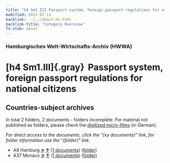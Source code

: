 ```yaml
---
title: "h4 Sm1.III Passport system, foreign passport regulations for national citizens"
modified: 2021-03-13
backlink: ../../about.en.html
backlink-title: "Category Overview"
fn-stub: about
---
```


### Hamburgisches Welt-Wirtschafts-Archiv (HWWA)

# [h4 Sm1.III]{.gray}&#8201; Passport system, foreign passport regulations for national citizens&#160; 







## Countries-subject archives





In total 2 folders, 2 documents - folders incomplete.
For material not published as folders, please check the [digitized micro-films](/film/h1_sh.de.html) (in German).

_For direct access to the documents, click the "(xy documents)" link, for folder information use the "(folder)" link._


- A9 Hamburg [**&nearr;**](../../../geo/i/140905/about.en.html "Hamburg (all folders)") [**&uarr;**](../../../geo/about.en.html#A9 "Country category system") (<a href="https://pm20.zbw.eu/iiifview/folder/sh/140905,144669" title="about: Hamburg : Passport system, foreign passport regulations for national citizens" target="_blank">1 documents</a>) ([folder](../../../../folder/sh/1409xx/140905/1446xx/144669/about.en.html))
- A37 Monaco [**&nearr;**](../../../geo/i/141013/about.en.html "Monaco (all folders)") [**&uarr;**](../../../geo/about.en.html#A37 "Country category system") (<a href="https://pm20.zbw.eu/iiifview/folder/sh/141013,144669" title="about: Monaco : Passport system, foreign passport regulations for national citizens" target="_blank">1 documents</a>) ([folder](../../../../folder/sh/1410xx/141013/1446xx/144669/about.en.html))








